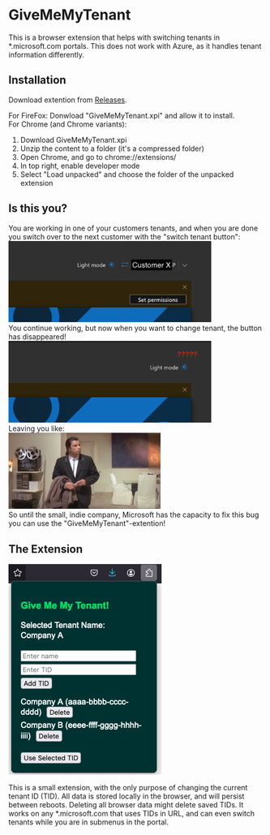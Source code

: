 # GiveMeMyTenant
 This is a browser extension that helps with switching tenants in *.microsoft.com portals. This does not work with Azure, as it handles tenant information differently.

## Installation
 Download extention from [Releases](https://github.com/aleksb93/GiveMeMyTenant/releases). 

 For FireFox: Donwload "GiveMeMyTenant.xpi" and allow it to install. \
 For Chrome (and Chrome variants):
 1. Download GiveMeMyTenant.xpi
 2. Unzip the content to a folder (it's a compressed folder)
 3. Open Chrome, and go to chrome://extensions/
 4. In top right, enable developer mode
 5. Select "Load unpacked" and choose the folder of the unpacked extension

 ## Is this you?
 You are working in one of your customers tenants, and when you are done you switch over to the next customer with the "switch tenant button": \
 <img src="./images/microsoft_switch_button.png" alt="Microsoft Switch button" width="400" />
\
 You continue working, but now when you want to change tenant, the button has disappeared! \
 <img src="./images/where_button.png" alt="Where button" width="400" />
\
Leaving you like: \
<img src="./images/confused.gif" alt="Where is it??" width="300" />
\
 So until the small, indie company, Microsoft has the capacity to fix this bug you can use the "GiveMeMyTenant"-extention!

 ## The Extension
 <img src="./images/GiveMeMyTenant.png" alt="GiveMeMyTenant img" />

 This is a small extension, with the only purpose of changing the current tenant ID (TID).
 All data is stored locally in the browser, and will persist between reboots. Deleting all browser data might delete saved TIDs.
 It works on any *.microsoft.com that uses TIDs in URL, and can even switch tenants while you are in submenus in the portal.